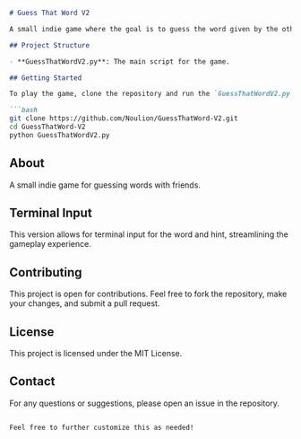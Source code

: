 ```markdown
# Guess That Word V2

A small indie game where the goal is to guess the word given by the other player!

## Project Structure

- **GuessThatWordV2.py**: The main script for the game.

## Getting Started

To play the game, clone the repository and run the `GuessThatWordV2.py` script using Python.

```bash
git clone https://github.com/Noulion/GuessThatWord-V2.git
cd GuessThatWord-V2
python GuessThatWordV2.py
```

## About

A small indie game for guessing words with friends.

## Terminal Input

This version allows for terminal input for the word and hint, streamlining the gameplay experience.

## Contributing

This project is open for contributions. Feel free to fork the repository, make your changes, and submit a pull request.

## License

This project is licensed under the MIT License.

## Contact

For any questions or suggestions, please open an issue in the repository.
```

Feel free to further customize this as needed!

